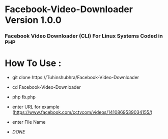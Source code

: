 # Facebook-Video-Downloader Version 1.0.0
### Facebook Video Downloader (CLI) For Linux Systems Coded in PHP

# How To Use : 


+ git clone https://Tuhinshubhra/Facebook-Video-Downloader
+ cd Facebook-Video-Downloader
+ php fb.php
+ enter URL for example (https://www.facebook.com/cctvcom/videos/1410869539034155/)
+ enter File Name

+ *DONE*
